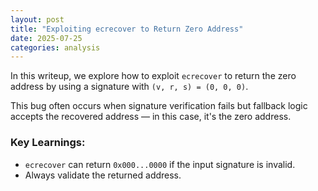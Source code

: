 ```yaml
---
layout: post
title: "Exploiting ecrecover to Return Zero Address"
date: 2025-07-25
categories: analysis
---
```


In this writeup, we explore how to exploit `ecrecover` to return the zero address by using a signature with `(v, r, s) = (0, 0, 0)`.

This bug often occurs when signature verification fails but fallback logic accepts the recovered address — in this case, it's the zero address.

### Key Learnings:
- `ecrecover` can return `0x000...0000` if the input signature is invalid.
- Always validate the returned address.
